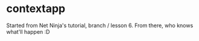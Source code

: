 # contextapp

Started from Net Ninja's tutorial, branch / lesson 6. From there, who knows what'll happen :D
